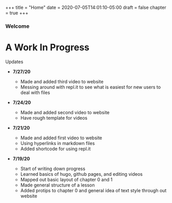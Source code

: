 +++
title = "Home"
date = 2020-07-05T14:01:10-05:00
draft = false
chapter = true
+++

### Welcome

# A Work In Progress

Updates

+ **7/27/20**
  - Made and added third video to website
  - Messing around with repl.it to see what is easiest for new users to deal with files

+ **7/24/20**
  - Made and added second video to website
  - Have rough template for videos

+ **7/21/20**
  - Made and added first video to website
  - Using hyperlinks in markdown files
  - Added shortcode for using repl.it

+ **7/19/20**
  - Start of writing down progress
  - Learned basics of hugo, github pages, and editing videos
  - Mapped out basic layout of chapter 0 and 1
  - Made general structure of a lesson
  - Added protips to chapter 0 and general idea of text style through out website
